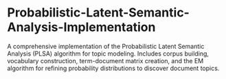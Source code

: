 # Probabilistic-Latent-Semantic-Analysis-Implementation
A comprehensive implementation of the Probabilistic Latent Semantic Analysis (PLSA) algorithm for topic modeling. Includes corpus building, vocabulary construction, term-document matrix creation, and the EM algorithm for refining probability distributions to discover document topics.
